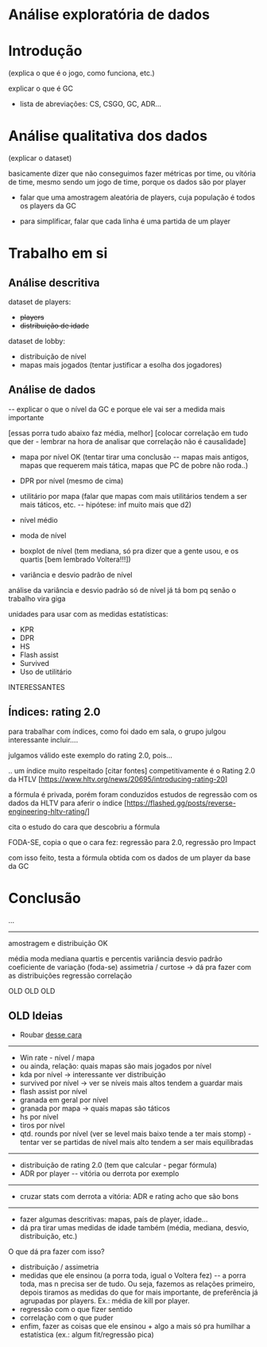 # Análise exploratória de dados

# Introdução

(explica o que é o jogo, como funciona, etc.)

explicar o que é GC

- lista de abreviações: CS, CSGO, GC, ADR...

# Análise qualitativa dos dados

(explicar o dataset)

basicamente dizer que não conseguimos fazer métricas por time, ou vítória de time,
mesmo sendo um jogo de time, porque os dados são por player

- falar que uma amostragem aleatória de players, cuja população é todos os players da GC

- para simplificar, falar que cada linha é uma partida de um player

# Trabalho em si

## Análise descritiva

dataset de players:
- ~~players~~
- ~~distribuição de idade~~

dataset de lobby:
- distribuição de nível
- mapas mais jogados (tentar justificar a esolha dos jogadores)


## Análise de dados

-- explicar o que o nível da GC e porque ele vai ser a medida mais importante

[essas porra tudo abaixo faz média, melhor]
[colocar correlação em tudo que der - lembrar na hora de analisar que correlação não é causalidade]
- mapa por nível OK (tentar tirar uma conclusão -- mapas mais antigos, mapas que requerem mais tática, mapas que PC de pobre não roda..)
- DPR por nível (mesmo de cima)
- utilitário por mapa (falar que mapas com mais utilitários tendem a ser mais táticos, etc. -- hipótese: inf muito mais que d2)


- nível médio
- moda de nível
- boxplot de nível (tem mediana, só pra dizer que a gente usou, e os quartis [bem lembrado Voltera!!!])
- variância e desvio padrão de nível

análise da variância e desvio padrão só de nível já tá bom pq senão o trabalho vira giga

unidades para usar com as medidas estatísticas:
- KPR
- DPR
- HS
- Flash assist
- Survived
- Uso de utilitário

INTERESSANTES



## Índices: rating 2.0

para trabalhar com índices, como foi dado em sala, o grupo julgou interessante incluir....

julgamos válido este exemplo do rating 2.0, pois...

.. um índice muito respeitado [citar fontes] competitivamente é o Rating 2.0 
da HTLV [https://www.hltv.org/news/20695/introducing-rating-20]

a fórmula é privada, porém foram conduzidos estudos de regressão com os dados da HLTV para aferir o índice
[https://flashed.gg/posts/reverse-engineering-hltv-rating/]

cita o estudo do cara que descobriu a fórmula

FODA-SE, copia o que o cara fez: regressão para 2.0, regressão pro Impact

com isso feito, testa a fórmula obtida com os dados de um player da base da GC

# Conclusão

...


----

amostragem e distribuição OK

média
moda
mediana
quartis e percentis
variância
desvio padrão
coeficiente de variação (foda-se)
assimetria / curtose -> dá pra fazer com as distribuições
regressão
correlação


OLD OLD OLD
## OLD Ideias

* Roubar [desse cara](https://www.kaggle.com/code/gustavolatorresilva/eda-gc)

---

* Win rate - nível / mapa
* ou ainda, relação: quais mapas são mais jogados por nível
* kda por nível -> interessante ver distribuição
* survived por nível -> ver se níveis mais altos tendem a guardar mais
* flash assist por nível
* granada em geral por nível
* granada por mapa -> quais mapas são táticos
* hs por nível
* tiros por nível
* qtd. rounds por nível (ver se level mais baixo tende a ter mais stomp) - tentar ver se partidas de nível mais alto tendem a ser mais equilibradas

---

* distribuição de rating 2.0 (tem que calcular - pegar fórmula)
* ADR por player -- vitória ou derrota por exemplo

---
* cruzar stats com derrota a vitória: ADR e rating acho que são bons

---

* fazer algumas descritivas: mapas, país de player, idade...
* dá pra tirar umas medidas de idade também (média, mediana, desvio, distribuição, etc.)

O que dá pra fazer com isso?

* distribuição / assimetria
* medidas que ele ensinou (a porra toda, igual o Voltera fez) -- a porra toda, mas n precisa ser de tudo. Ou seja, fazemos as relações primeiro, depois tiramos as medidas do que for mais importante, de preferência já agrupadas por players. Ex.: média de kill por player.
* regressão com o que fizer sentido
* correlação com o que puder
* enfim, fazer as coisas que ele ensinou + algo a mais só pra humilhar a estatística (ex.: algum fit/regressão pica)